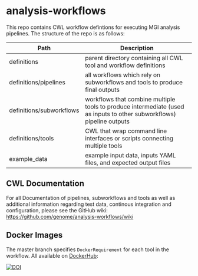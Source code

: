# analysis-workflows

This repo contains CWL workflow defintions for executing MGI analysis pipelines. The structure of the repo is as follows:

| Path | Description |
| --- | --- |
| definitions | parent directory containing all CWL tool and workflow definitions |
| definitions/pipelines | all workflows which rely on subworkflows and tools to produce final outputs |
| definitions/subworkflows | workflows that combine multiple tools to produce intermediate (used as inputs to other subworkflows) pipeline outputs |
| definitions/tools | CWL that wrap command line interfaces or scripts connecting multiple tools |
| example_data | example input data, inputs YAML files, and expected output files |

## CWL Documentation

For all Documentation of pipelines, subworkflows and tools as well as additional information regarding test data, continous integration and configuration, please see the GitHub wiki:
https://github.com/genome/analysis-workflows/wiki

## Docker Images

The master branch specifies `DockerRequirement` for each tool in the workflow. All available on [DockerHub](https://hub.docker.com/u/mgibio/):


[![DOI](https://zenodo.org/badge/64162512.svg)](https://zenodo.org/badge/latestdoi/64162512)


